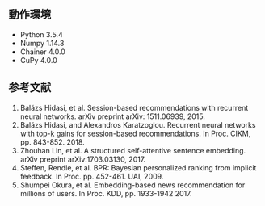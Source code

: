 ## 動作環境
- Python 3.5.4 
- Numpy 1.14.3 
- Chainer 4.0.0
- CuPy 4.0.0

## 参考文献
1. Balázs Hidasi, et al. Session-based recommendations with recurrent neural networks. arXiv preprint arXiv: 1511.06939, 2015.
2. Balázs Hidasi, and Alexandros Karatzoglou. Recurrent neural networks with top-k gains for session-based recommendations. In Proc. CIKM, pp. 843-852. 2018.
3. Zhouhan Lin, et al. A structured self-attentive sentence embedding. arXiv preprint arXiv:1703.03130, 2017.
4. Steffen, Rendle, et al. BPR: Bayesian personalized ranking from implicit feedback. In Proc. pp. 452-461. UAI, 2009.
5. Shumpei Okura, et al. Embedding-based news recommendation for millions of users. In Proc. KDD, pp. 1933-1942 2017.
